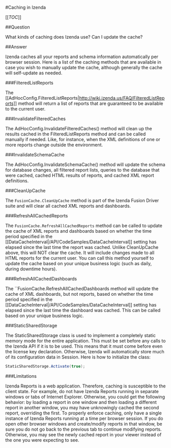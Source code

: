 #Caching in Izenda

[[_TOC_]]

##Question

What kinds of caching does Izenda use? Can I update the cache?

##Answer

Izenda caches all your reports and schema information automatically per browser session. Here is a list of the caching methods that are available in case you wish to manually update the cache, although generally the cache will self-update as needed.

###FilteredListReports

The [[AdHocConfig.FilteredListReports|http://wiki.izenda.us/FAQ/FilteredListReports]] method will return a list of reports that are guaranteed to be available to the current user.

###InvalidateFilteredCaches

The AdHocConfig.InvalidateFilteredCaches() method will clean up the results cached in the FilteredListReports method and can be called manually if needed. Like, for instance, when the XML definitions of one or more reports change outside the environment.

###InvalidateSchemaCache

The AdHocConfig.InvalidateSchemaCache() method will update the schema for database changes, all filtered report lists, queries to the database that were cached, cached HTML results of reports, and cached XML report definitions.

###CleanUpCache

The ``FusionCache.CleanUpCache`` method is part of the Izenda Fusion Driver suite and will clear all cached XML reports and dashboards.

###RefreshAllCachedReports

The ``FusionCache.RefreshAllCachedReports`` method can be called to update the cache of XML reports and dashboards based on whether the time period specified in the [[DataCacheInterval|/API/CodeSamples/DataCacheInterval]] setting has elapsed since the last time the report was cached. Unlike CleanUpCache above, this will NOT clear the cache. It will include changes made to all HTML reports for the current user. You can call this method yourself to update the cache based on your unique business logic (such as daily, during downtime hours).

###RefreshAllCachedDashboards

The ``FusionCache.RefreshAllCachedDashboards method will update the cache of XML dashboards, but not reports, based on whether the time period specified in the [[DataCacheInterval|/API/CodeSamples/DataCacheInterval]] setting has elapsed since the last time the dashboard was cached. This can be called based on your unique business logic.

###StaticSharedStorage

The StaticSharedStorage class is used to implement a completely static memory mode for the entire application. This must be set before any calls to the Izenda API if it is to be used. This means that it must come before even the license key declaration. Otherwise, Izenda will automatically store much of its configuration data in Session. Here is how to initialize the class:

```csharp
StaticSharedStorage.Activate(true);
```

###Limitations

Izenda Reports is a web application. Therefore, caching is susceptible to the client state. For example, do not have Izenda Reports running in separate windows or tabs of Internet Explorer. Otherwise, you could get the following behavior: by loading a report in one window and then loading a different report in another window, you may have unknowingly cached the second report, overriding the first. To properly enforce caching, only have a single instance of Izenda Reports running at a time per browser session. If you do open other browser windows and create/modify reports in that window, be sure you do not go back to the previous tab to continue modifying reports. Otherwise, you may see the newly cached report in your viewer instead of the one you were expecting to see.